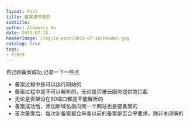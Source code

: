 ```yaml
---
layout: Post
title: 备案细节备忘
subtitle: 
author: Alomerry Wu
date: 2019-07-18
headerImage: /img/in-post/2019-07-18/header.jpg
catalog: true
tags:
- Y2019
---
```


<!-- Description. -->

<!-- more -->

自己刚备案成功,记录一下一些点

- 备案过程中是可以运行网站的
- 备案过程中是不可以解析的，无论是否被云服务提供商拦截
- 无论是否架设在80端口都是不能解析的
- 备案成功后，添加新域名指向同一个网站也是要备案的
- 首次备案后，每次新备案都会审查以前的备案是否合乎要求，除非关闭解析
